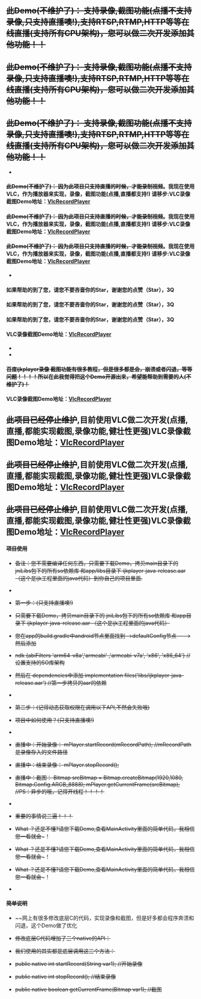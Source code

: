 
## ~~此Demo(不维护了)： 支持录像,截图功能(点播不支持录像,只支持直播噢!),支持RTSP,RTMP,HTTP等等在线直播(支持所有CPU架构)，您可以做二次开发添加其他功能！！~~
## ~~此Demo(不维护了)： 支持录像,截图功能(点播不支持录像,只支持直播噢!),支持RTSP,RTMP,HTTP等等在线直播(支持所有CPU架构)，您可以做二次开发添加其他功能！！~~
## ~~此Demo(不维护了)： 支持录像,截图功能(点播不支持录像,只支持直播噢!),支持RTSP,RTMP,HTTP等等在线直播(支持所有CPU架构)，您可以做二次开发添加其他功能！！~~
*
#### ~~此Demo(不维护了)： 因为此项目只支持直播的时候，才能录制视频~~。我现在使用VLC，作为播放器来实现，录像，截图功能(点播,直播都支持!)  请移步:VLC录像截图Demo地址：[VlcRecordPlayer](https://github.com/ILoveLin/VlcRecordPlayer)
#### ~~此Demo(不维护了)： 因为此项目只支持直播的时候，才能录制视频~~。我现在使用VLC，作为播放器来实现，录像，截图功能(点播,直播都支持!)  请移步:VLC录像截图Demo地址：[VlcRecordPlayer](https://github.com/ILoveLin/VlcRecordPlayer)
#### ~~此Demo(不维护了)： 因为此项目只支持直播的时候，才能录制视频~~。我现在使用VLC，作为播放器来实现，录像，截图功能(点播,直播都支持!)  请移步:VLC录像截图Demo地址：[VlcRecordPlayer](https://github.com/ILoveLin/VlcRecordPlayer)
*
#### 如果帮助的到了您，请您不要吝啬你的Star，谢谢您的点赞（Star），3Q
#### 如果帮助的到了您，请您不要吝啬你的Star，谢谢您的点赞（Star），3Q
#### 如果帮助的到了您，请您不要吝啬你的Star，谢谢您的点赞（Star），3Q

#### VLC录像截图Demo地址：[VlcRecordPlayer](https://github.com/ILoveLin/VlcRecordPlayer)
*
*
#### ~~百度ijkplayer录像 截图功能有很多教程，但是很多都是会，崩溃或者闪退，等等问题！！！！所以在此我觉得把这个Demo开源出来，希望能帮助到需要的人(不维护了)！~~
#### VLC录像截图Demo地址：[VlcRecordPlayer](https://github.com/ILoveLin/VlcRecordPlayer)


## ~~此项目已经停止维护~~,目前使用VLC做二次开发(点播,直播,都能实现截图,录像功能,健壮性更强)VLC录像截图Demo地址：[VlcRecordPlayer](https://github.com/ILoveLin/VlcRecordPlayer)
## ~~此项目已经停止维护~~,目前使用VLC做二次开发(点播,直播,都能实现截图,录像功能,健壮性更强)VLC录像截图Demo地址：[VlcRecordPlayer](https://github.com/ILoveLin/VlcRecordPlayer)
## ~~此项目已经停止维护~~,目前使用VLC做二次开发(点播,直播,都能实现截图,录像功能,健壮性更强)VLC录像截图Demo地址：[VlcRecordPlayer](https://github.com/ILoveLin/VlcRecordPlayer)

#### ~~项目使用~~
* ~~备注：您不需要编译任何东西，只需要下载Demo，拷贝main目录下的 jniLibs包下的所有so依赖库 和app/libs目录下 ijkplayer-java-release.aar   （这个是ijk工程里面的java代码）到你自己的项目里面.~~
*
* ~~第一步：(只支持直播噢!)~~
* ~~只需要下载Demo，拷贝main目录下的 jniLibs包下的所有so依赖库 和app目录下 ijkplayer-java-release.aar   （这个是ijk工程里面的java代码）~~
* ~~您在app的build.gradle中android节点里面找到-->defaultConfig节点--->然后添加~~
*    ~~ndk {abiFilters 'arm64-v8a','armeabi' ,'armeabi-v7a', 'x86', 'x86_64'}     // 设置支持的SO库架构~~
*  ~~然后在 dependencies中添加    implementation files('libs/ijkplayer-java-release.aar')     //第一步拷贝的aar的依赖~~
*
* ~~第二步：(记得动态获取权限在调用以下API,不然会失败哦)~~
* ~~项目中如何使用？(只支持直播噢!)~~
*
* ~~直播中：开始录像：  mPlayer.startRecord(mRecordPath);   //mRecordPath  是录像存入的文件路径~~
* ~~直播中：结束录像：  mPlayer.stopRecord();~~
* ~~直播中：截图：      Bitmap srcBitmap = Bitmap.createBitmap(1920,1080, Bitmap.Config.ARGB_8888);    mPlayer.getCurrentFrame(srcBitmap);   //PS：异步的哦，记得开线程！！！！~~
*

* ~~重要的事情说三遍！！！~~
* ~~What ？还是不懂?请您下载Demo,查看MainActivity里面的简单代码，我相信您一看就会~~~！
* ~~What ？还是不懂?请您下载Demo,查看MainActivity里面的简单代码，我相信您一看就会~~~！
* ~~What ？还是不懂?请您下载Demo,查看MainActivity里面的简单代码，我相信您一看就会~~~！
*
#### ~~简单说明~~
* ~~网上有很多修改底层C的代码，实现录像和截图，但是好多都会程序奔溃和闪退，这个Demo做了优化

* ~~修改底层C代码增加了三个native的API：~~
* ~~我们使用的其实都是底层调用这三个方法：~~
* ~~public native int startRecord(String var1);           //开始录像~~
* ~~public native int stopRecord();                       //结束录像~~
* ~~public native boolean getCurrentFrame(Bitmap var1);   //截图~~



